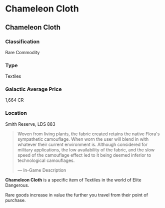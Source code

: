 # Chameleon Cloth
## Chameleon Cloth

### Classification

Rare Commodity

### Type

Textiles

### Galactic Average Price

1,664 CR

### Location

Smith Reserve, LDS 883

> 
> 
> Woven from living plants, the fabric created retains the native Flora's sympathetic camouflage. When worn the user will blend in with whatever their current environment is. Although considered for military applications, the low availability of the fabric, and the slow speed of the camouflage effect led to it being deemed inferior to technological camouflages.
> 
> 
> — In-Game Description
> 

**Chameleon Cloth** is a specific item of Textiles in the world of Elite Dangerous.

Rare goods increase in value the further you travel from their point of purchase.